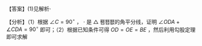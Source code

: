 【答案】(1)见解析$\cdot$

【分析】（1）根据 $\angle C = 9 0 ^ { \circ }$ ， $\cdot$ 是 $\triangle$ 퐴퐵퐶的角平分线，证明 $\angle O D A + \angle C D A = 9 0 ^ { \circ }$ 即可；（2）根据已知条件可得 $O D = O E = B E$ ，然后利用勾股定理即可求解
